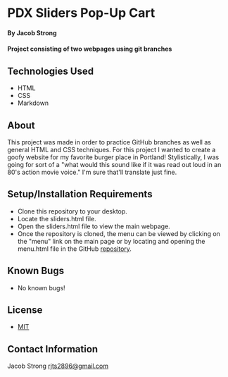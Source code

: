 # PDX Sliders Pop-Up Cart

#### By Jacob Strong

#### Project consisting of two webpages using git branches

## Technologies Used

* HTML
* CSS
* Markdown

## About

This project was made in order to practice GitHub branches as well as general HTML and CSS techniques. For this project I wanted to create a goofy website for my favorite burger place in Portland! Stylistically, I was going for sort of a "what would this sound like if it was read out loud in an 80's action movie voice." I'm sure that'll translate just fine.

## Setup/Installation Requirements

* Clone this repository to your desktop.
* Locate the sliders.html file.
* Open the sliders.html file to view the main webpage.
* Once the repository is cloned, the menu can be viewed by clicking on the "menu" link on the main page or by locating and opening the menu.html file in the GitHub [repository](https://github.com/JacobTStrong/PDX-Sliders).

## Known Bugs

* No known bugs!

## License

* [MIT](https://en.wikipedia.org/wiki/MIT_License)

## Contact Information

Jacob Strong <a href="mailto:rjts2896@gmail.com">rjts2896@gmail.com</a>